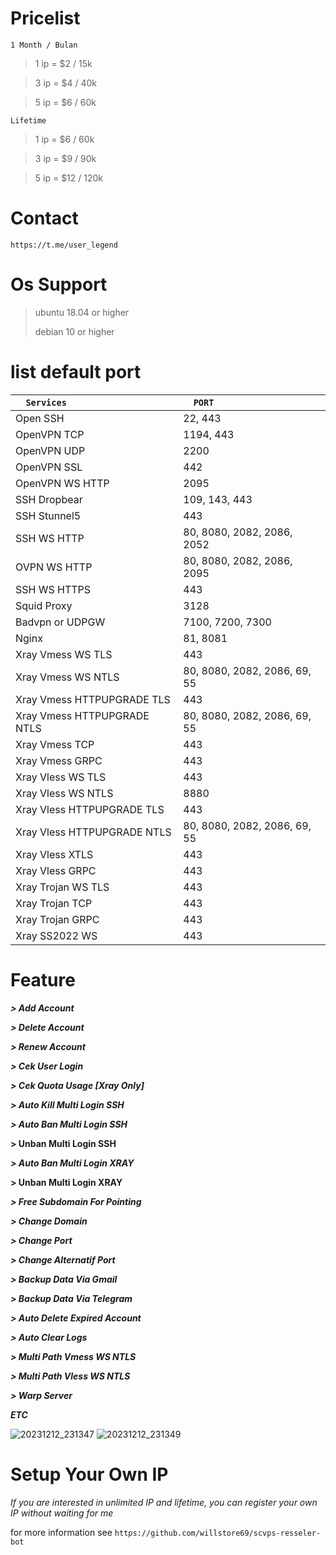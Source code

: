 # Pricelist
```1 Month / Bulan```
> 1 ip = $2 / 15k

> 3 ip = $4 / 40k

> 5 ip = $6 / 60k

```Lifetime```
> 1 ip = $6 / 60k

> 3 ip = $9 / 90k

> 5 ip = $12 / 120k
# Contact
``https://t.me/user_legend``

# Os Support
> ubuntu 18.04 or higher
> 
> debian 10 or higher

# list default port
|```   Services    ```|```   PORT   ```|
| :--- | :--- |
| Open SSH | 22, 443 |
| OpenVPN TCP | 1194, 443 |
| OpenVPN UDP | 2200 |
| OpenVPN SSL | 442 |
| OpenVPN WS HTTP | 2095 |
| SSH Dropbear | 109, 143, 443 |
| SSH Stunnel5 | 443 |
| SSH WS HTTP | 80, 8080, 2082, 2086, 2052 |
| OVPN WS HTTP | 80, 8080, 2082, 2086, 2095 |
| SSH WS HTTPS | 443 |
| Squid Proxy | 3128 |
| Badvpn or UDPGW | 7100, 7200, 7300 |
| Nginx | 81, 8081 |
| Xray Vmess WS TLS | 443 |
| Xray Vmess WS NTLS | 80, 8080, 2082, 2086, 69, 55 |
| Xray Vmess HTTPUPGRADE TLS | 443 |
| Xray Vmess HTTPUPGRADE NTLS | 80, 8080, 2082, 2086, 69, 55 |
| Xray Vmess TCP | 443 |
| Xray Vmess GRPC | 443 |
| Xray Vless WS TLS | 443 |
| Xray Vless WS NTLS | 8880 |
| Xray Vless HTTPUPGRADE TLS | 443 |
| Xray Vless HTTPUPGRADE NTLS | 80, 8080, 2082, 2086, 69, 55 |
| Xray Vless XTLS | 443 |
| Xray Vless GRPC | 443 |
| Xray Trojan WS TLS | 443 |
| Xray Trojan TCP | 443 |
| Xray Trojan GRPC | 443 |
| Xray SS2022 WS | 443 |

# Feature
***> Add Account***

***> Delete Account***

***> Renew Account***

***> Cek User Login***

***> Cek Quota Usage [Xray Only]***

***> Auto Kill Multi Login SSH***

***> Auto Ban Multi Login SSH***

**> Unban Multi Login SSH**

***> Auto Ban Multi Login XRAY***

**> Unban Multi Login XRAY**

***> Free Subdomain For Pointing***

***> Change Domain***

***> Change Port***

***> Change Alternatif Port***

***> Backup Data Via Gmail***

***> Backup Data Via Telegram***

***> Auto Delete Expired Account***

***> Auto Clear Logs***

***> Multi Path Vmess WS NTLS***

***> Multi Path Vless WS NTLS***

***> Warp Server***

***ETC***

![20231212_231347](https://github.com/willstore69/autoscript/assets/107354006/93f69b13-28c6-4d1b-9d6b-ff9403a5ca1e)
![20231212_231349](https://github.com/willstore69/autoscript/assets/107354006/66fdb29a-a10b-4a37-a1b2-55e78692644e)


# Setup Your Own IP

*If you are interested in unlimited IP and lifetime, you can register your own IP without waiting for me*

for more information see
```https://github.com/willstore69/scvps-resseler-bot```
